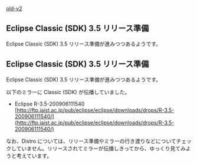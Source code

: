 [old-v2](ig090623-orig.html)

## Eclipse Classic (SDK) 3.5 リリース準備

Eclipse Classic (SDK) 3.5 リリース準備が進みつつあるようです。


## Eclipse Classic (SDK) 3.5 リリース準備

Eclipse Classic (SDK) 3.5 リリース準備が進みつつあるようです。

以下のミラーに Classic (SDK) が伝播していました。


* Eclipse R-3.5-200906111540
  [http://ftp.jaist.ac.jp/pub/eclipse/eclipse/downloads/drops/R-3.5-200906111540/](http://ftp.jaist.ac.jp/pub/eclipse/eclipse/downloads/drops/R-3.5-200906111540/)

なお、Distro については、リリース準備やミラーの行き渡りなどについてチェックしていません。リリースされてミラーが伝播しきってから、ゆっくり見てみようと考えています。
